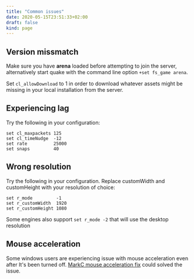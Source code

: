 ```yaml
---
title: "Common issues"
date: 2020-05-15T23:51:33+02:00
draft: false
kind: page
---
```


## Version missmatch

Make sure you have **arena** loaded before attempting to join the server, alternatively start quake with the command line option `+set fs_game arena`.

Set `cl_allowDownload` to 1 in order to download whatever assets might be missing in your local installation from the server.

## Experiencing lag

Try the following in your configuration:

```
set cl_maxpackets 125
set cl_timeNudge  -12
set rate          25000
set snaps         40
```

## Wrong resolution

Try the following in your configuration. Replace customWidth and customHeight with your resolution of choice:

```
set r_mode         -1
set r_customWidth  1920
set r_customHeight 1080
```

Some engines also support `set r_mode -2` that will use the desktop resolution

## Mouse acceleration

Some windows users are experiencing issue with mouse acceleration even after It's been turned off. [MarkC mouse acceleration fix](https://donewmouseaccel.blogspot.com/2010/03/markc-windows-7-mouse-acceleration-fix.html) could solved the issue.
